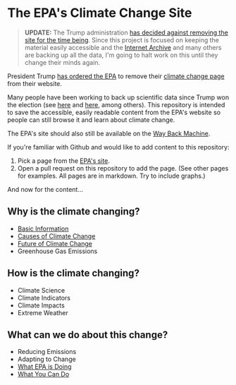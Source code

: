 # The EPA's Climate Change Site

> **UPDATE:** The Trump administration [has decided against removing the site for the time being](https://www.scientificamerican.com/article/trump-administration-backtracks-on-plan-to-take-down-epa-climate-web-page/). Since this project is focused on keeping the material easily accessible and the [Internet Archive](https://archive.org/) and many others are backing up all the data, I'm going to halt work on this until they change their minds again. 

President Trump [has ordered the EPA](http://www.reuters.com/article/us-usa-trump-epa-climatechange-idUSKBN15906G) to remove their [climate change page](https://www.epa.gov/climatechange) from their website.

Many people have been working to back up scientific data since Trump won the election (see [here](https://www.kickstarter.com/projects/592742410/azimuth-climate-data-backup-project?ref=user_menu) and [here](http://www.ppehlab.org/), among others). This repository is intended to save the accessible, easily readable content from the EPA's website so people can still browse it and learn about climate change. 

The EPA's site should also still be available on the [Way Back Machine](https://web.archive.org/web/20170125022503/https://www.epa.gov/climatechange).

If you're familiar with Github and would like to add content to this repository:

1. Pick a page from the [EPA's site](https://www.epa.gov/climatechange).
2. Open a pull request on this repository to add the page. (See other pages for examples. All pages are in markdown. Try to include graphs.)

And now for the content...

## Why is the climate changing?
- [Basic Information](https://github.com/nickyr/epa-climate-change/blob/master/pages/basic_information.md)
- [Causes of Climate Change](https://github.com/nickyr/epa-climate-change/blob/master/pages/causes_of_climate_change.md)
- [Future of Climate Change](https://github.com/nickyr/epa-climate-change/blob/master/pages/future_of_climate_change.md)
- Greenhouse Gas Emissions

## How is the climate changing?
- Climate Science
- Climate Indicators
- Climate Impacts
- Extreme Weather

## What can we do about this change?
- Reducing Emissions
- Adapting to Change
- [What EPA is Doing](https://github.com/nickyr/epa-climate-change/blob/master/pages/what_epa_is_doing.md)
- [What You Can Do](https://github.com/nickyr/epa-climate-change/blob/master/pages/what_you_can_do.md)

